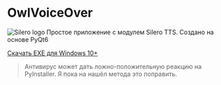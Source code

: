 # OwlVoiceOver
![Silero logo](https://www.silero.ai/content/images/2021/05/White-on-blue-logo-silero-1.png)
Простое приложение с модулем Silero TTS.
Создано на основе PyQt6

[Скачать EXE для Windows 10+](https://github.com/Sovenok-Hacker/OwlVoiceOver/releases/download/0.1/main.exe)

> Антивирус может дать ложно-положительную реакцию на PyInstaller. Я пока на нашёл метода это поправить.
